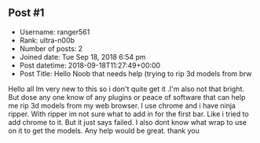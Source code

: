 ## Post #1
- Username: ranger561
- Rank: ultra-n00b
- Number of posts: 2
- Joined date: Tue Sep 18, 2018 6:54 pm
- Post datetime: 2018-09-18T11:27:49+00:00
- Post Title: Hello Noob that needs help (trying to rip 3d models from brw

Hello all
Im  very  new to this  so i don't  quite get it .I'm also not that bright. But  dose any one know of any  plugins or peace of software that can  help me rip 3d models from my  web  browser. I  use  chrome and i  have  ninja ripper. With  ripper im  not  sure  what  to add in for the first bar. Like i  tried to  add chrome to  it. But  it  just says failed. I also dont  know what  wrap to use on  it  to get the  models.
Any  help  would be  great. thank  you
